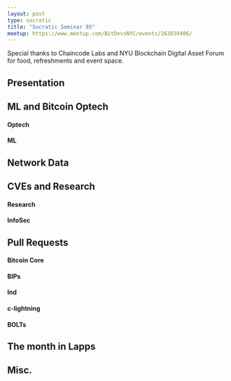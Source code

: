 ```yaml
---
layout: post
type: socratic
title: "Socratic Seminar 95"
meetup: https://www.meetup.com/BitDevsNYC/events/263839406/
---
```


Special thanks to Chaincode Labs and NYU Blockchain Digital Asset Forum for food, refreshments and event space.


## Presentation


## ML and Bitcoin Optech

#### Optech

#### ML

## Network Data

    
## CVEs and Research

#### Research

#### InfoSec


## Pull Requests

#### Bitcoin Core

#### BIPs

#### lnd

#### c-lightning

#### BOLTs


## The month in Lapps


## Misc.
